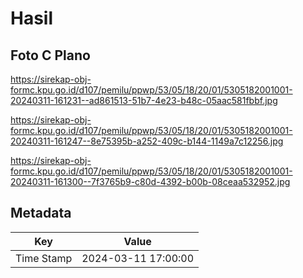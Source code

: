 # Hasil

## Foto C Plano

https://sirekap-obj-formc.kpu.go.id/d107/pemilu/ppwp/53/05/18/20/01/5305182001001-20240311-161231--ad861513-51b7-4e23-b48c-05aac581fbbf.jpg

https://sirekap-obj-formc.kpu.go.id/d107/pemilu/ppwp/53/05/18/20/01/5305182001001-20240311-161247--8e75395b-a252-409c-b144-1149a7c12256.jpg

https://sirekap-obj-formc.kpu.go.id/d107/pemilu/ppwp/53/05/18/20/01/5305182001001-20240311-161300--7f3765b9-c80d-4392-b00b-08ceaa532952.jpg


## Metadata

| Key        | Value               |
| ---------- | ------------------- |
| Time Stamp | 2024-03-11 17:00:00 |



